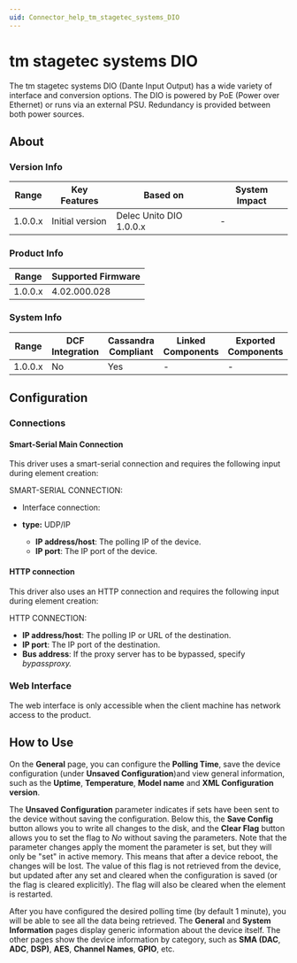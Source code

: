 ```yaml
---
uid: Connector_help_tm_stagetec_systems_DIO
---
```


# tm stagetec systems DIO

The tm stagetec systems DIO (Dante Input Output) has a wide variety of interface and conversion options. The DIO is powered by PoE (Power over Ethernet) or runs via an external PSU. Redundancy is provided between both power sources.

## About

### Version Info

| **Range** | **Key Features** | **Based on**            | **System Impact** |
|-----------|------------------|-------------------------|-------------------|
| 1.0.0.x   | Initial version  | Delec Unito DIO 1.0.0.x | \-                |

### Product Info

| **Range** | **Supported Firmware** |
|-----------|------------------------|
| 1.0.0.x   | 4.02.000.028           |

### System Info

| **Range** | **DCF Integration** | **Cassandra Compliant** | **Linked Components** | **Exported Components** |
|-----------|---------------------|-------------------------|-----------------------|-------------------------|
| 1.0.0.x   | No                  | Yes                     | \-                    | \-                      |

## Configuration

### Connections

#### Smart-Serial Main Connection

This driver uses a smart-serial connection and requires the following input during element creation:

SMART-SERIAL CONNECTION:

- Interface connection:

- **type:** UDP/IP
  - **IP address/host**: The polling IP of the device.
  - **IP port**: The IP port of the device.

#### HTTP connection

This driver also uses an HTTP connection and requires the following input during element creation:

HTTP CONNECTION:

- **IP address/host**: The polling IP or URL of the destination.
- **IP port**: The IP port of the destination.
- **Bus address**: If the proxy server has to be bypassed, specify *bypassproxy.*

### Web Interface

The web interface is only accessible when the client machine has network access to the product.

## How to Use

On the **General** page, you can configure the **Polling Time**, save the device configuration (under **Unsaved Configuration**)and view general information, such as the **Uptime**, **Temperature**, **Model name** and **XML Configuration version**.

The **Unsaved Configuration** parameter indicates if sets have been sent to the device without saving the configuration. Below this, the **Save Config** button allows you to write all changes to the disk, and the **Clear Flag** button allows you to set the flag to *No* without saving the parameters. Note that the parameter changes apply the moment the parameter is set, but they will only be "set" in active memory. This means that after a device reboot, the changes will be lost. The value of this flag is not retrieved from the device, but updated after any set and cleared when the configuration is saved (or the flag is cleared explicitly). The flag will also be cleared when the element is restarted.

After you have configured the desired polling time (by default 1 minute), you will be able to see all the data being retrieved. The **General** and **System Information** pages display generic information about the device itself. The other pages show the device information by category, such as **SMA (DAC**, **ADC**, **DSP)**, **AES**, **Channel Names**, **GPIO**, etc.
